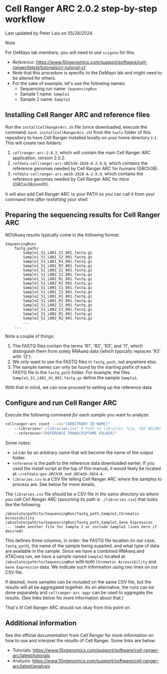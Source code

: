 # Cell Ranger ARC 2.0.2 step-by-step workflow

Last updated by Peter Lais on 05/28/2024.

> [!NOTE]
> For DeMayo lab members, you will need to use `scigate` for this.

* _Reference: https://www.10xgenomics.com/support/software/cell-ranger/latest/tutorials/cr-tutorial-ct_
* Note that this procedure is specific to the DeMayo lab and might need to be altered for others.
* For the sake of example, let's use the following names:
    * Sequencing run name: `SequencingRun`
    * Sample 1 name: `Sample1`
    * Sample 2 name: `Sample2`

## Installing Cell Ranger ARC and reference files

Run the `installCellRangerArc.sh` file (once downloaded, execute the command: `bash installCellRangerArc.sh`) from the `tools` folder of this repository to have Cell Ranger installed locally on your home directory (`~`). This will create two folders:

1. `cellranger-arc-2.0.2`, which will contain the main Cell Ranger ARC application, version 2.0.2.
2. `refdata-cellranger-arc-GRCh38-2020-A-2.0.0`, which contains the reference genomes needed by Cell Ranger ARC for humans (GRCh38).
2. `refdata-cellranger-arc-mm10-2020-A-2.0.0`, which contains the reference genomes needed by Cell Ranger ARC for mice (GRCm38/mm10).

It will also add Cell Ranger ARC to your PATH so you can call it from your command line _after
restarting your shell._

## Preparing the sequencing results for Cell Ranger ARC

NOVAseq results typically come in the following format:

```
SequencingRun/
    fastq_path/
        Sample1_S1_L001_I1_001.fastq.gz
        Sample1_S1_L001_I2_001.fastq.gz
        Sample1_S1_L001_R1_001.fastq.gz
        Sample1_S1_L001_R2_001.fastq.gz
        Sample1_S1_L002_I1_001.fastq.gz
        Sample1_S1_L002_I2_001.fastq.gz
        Sample1_S1_L002_R1_001.fastq.gz
        Sample1_S1_L002_R2_001.fastq.gz
        Sample2_S1_L001_I1_001.fastq.gz
        Sample2_S1_L001_I2_001.fastq.gz
        Sample2_S1_L001_R1_001.fastq.gz
        Sample2_S1_L001_R2_001.fastq.gz
        Sample2_S1_L002_I1_001.fastq.gz
        Sample2_S1_L002_I2_001.fastq.gz
        Sample2_S1_L002_R1_001.fastq.gz
        Sample2_S1_L002_R2_001.fastq.gz
        ...
    ...
```

Note a couple of things:

1. The FASTQ files contain the terms 'R1', 'R2', 'R3', and 'I1', which
   distinguish them from solely RNAseq data (which typically
   replaces 'R3' with 'I2').
2. We _only_ want to use the FASTQ files in `fastq_path`, not anywhere else.
3. The sample names can only be found by the starting prefix of each FASTQ file
   in the `fastq_path` folder. For example, the files `Sample1_S1_L001_XX_001.fastq.gz` 
   define the sample `Sample1`.

With that in mind, we can now proceed to setting up the reference data.

## Configure and run Cell Ranger ARC

Execute the following command _for each sample_ you want to analyze:

```sh
cellranger-arc count --id="[ARBITRARY ID NAME]"
    --libraries="./libraries.csv" # Path to libraries file, SEE BELOW!
    --reference="[REFERENCE TRANSCRIPTOME FOLDER]"
```

Some notes:

* `id` can be an arbitrary name that will become the name of the output folder.
* `reference` is the path to the reference data downloaded earlier. If you
  used the install script at the top of this manual, it would likely be located
  at `~/refdata-gex-GRCh38_and_GRCm39-2024-A`.
* `libraries.csv` is a CSV file telling Cell Ranger ARC where the samples to
  process are. See below for more details.

The `libraries.csv` file should be a CSV file _in the same directory as where
you call Cell Ranger ARC_ (assuming its path is `./libraries.csv`) that looks
like the following:

```csv
/absolute/path/to/SequencingRun/fastq_path,Sample1,Chromatin Accessibility
/absolute/path/to/SequencingRun/fastq_path,Sample1,Gene Expression
... (make another file for sample 2 or include Sample2 lines here if desired)
```

This defines three columns, in order: the FASTQ file location (in our case,
`fastq_path`), the name of the sample being supplied, and what type of data are
available in the sample. Since we have a combined RNAseq and ATACseq run, we have
a sample named `Sample1` located at `/absolute/path/to/SequencingRun` with both
`Chromatin Accessibility` and `Gene Expression` data. We indicate such
information using two lines on our CSV file.

If desired, more samples can be included on the same CSV file, but the results
will all be aggregated together. As an alternative, the runs can be done
separately and `cellranger-arc aggr` can be used to aggregate the results. (See
links below for more information about that.)

That's it! Cell Ranger ARC should run okay from this point on.

## Additional information

See the official documentation from Cell Ranger for more information on how to
use and interpret the results of Cell Ranger. Some links are below:

* Tutorials: https://www.10xgenomics.com/support/software/cell-ranger-arc/latest/tutorials
* Analysis: https://www.10xgenomics.com/support/software/cell-ranger-arc/latest/analysis